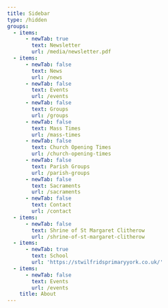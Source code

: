 ```yaml
---
title: Sidebar
type: /hidden
groups:
  - items:
      - newTab: true
        text: Newsletter
        url: /media/newsletter.pdf
  - items:
      - newTab: false
        text: News
        url: /news
      - newTab: false
        text: Events
        url: /events
      - newTab: false
        text: Groups
        url: /groups
      - newTab: false
        text: Mass Times
        url: /mass-times
      - newTab: false
        text: Church Opening Times
        url: /church-opening-times
      - newTab: false
        text: Parish Groups
        url: /parish-groups
      - newTab: false
        text: Sacraments
        url: /sacraments
      - newTab: false
        text: Contact
        url: /contact
  - items:
      - newTab: false
        text: Shrine of St Margaret Clitherow
        url: /shrine-of-st-margaret-clitherow
  - items:
      - newTab: true
        text: School
        url: 'https://stwilfridsprimaryyork.co.uk/'
  - items:
      - newTab: false
        text: Events
        url: /events
    title: About
---
```


